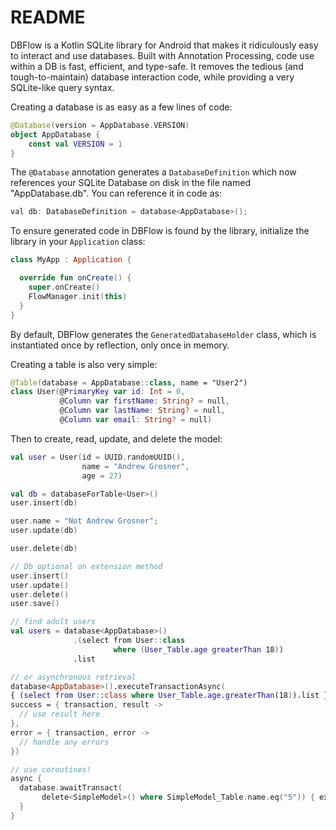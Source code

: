# README

DBFlow is a Kotlin SQLite library for Android that makes it ridiculously easy to interact and use databases. Built with Annotation Processing, code use within a DB is fast, efficient, and type-safe. It removes the tedious \(and tough-to-maintain\) database interaction code, while providing a very SQLite-like query syntax.

Creating a database is as easy as a few lines of code:

```kotlin
@Database(version = AppDatabase.VERSION)
object AppDatabase {
    const val VERSION = 1
}
```

The `@Database` annotation generates a `DatabaseDefinition` which now references your SQLite Database on disk in the file named "AppDatabase.db". You can reference it in code as:

```java
val db: DatabaseDefinition = database<AppDatabase>();
```

To ensure generated code in DBFlow is found by the library, initialize the library in your `Application` class:

```kotlin
class MyApp : Application {

  override fun onCreate() {
    super.onCreate()
    FlowManager.init(this)
  }
}
```

By default, DBFlow generates the `GeneratedDatabaseHolder` class, which is instantiated once by reflection, only once in memory.

Creating a table is also very simple:

```kotlin
@Table(database = AppDatabase::class, name = "User2")
class User(@PrimaryKey var id: Int = 0,
           @Column var firstName: String? = null,
           @Column var lastName: String? = null,
           @Column var email: String? = null)
```

Then to create, read, update, and delete the model:

```kotlin
val user = User(id = UUID.randomUUID(),
                name = "Andrew Grosner",
                age = 27)

val db = databaseForTable<User>()
user.insert(db)

user.name = "Not Andrew Grosner";
user.update(db)

user.delete(db)

// Db optional on extension method
user.insert()
user.update()
user.delete()
user.save()

// find adult users
val users = database<AppDatabase>()
              .(select from User::class
                       where (User_Table.age greaterThan 18))
              .list

// or asynchronous retrieval
database<AppDatabase>().executeTransactionAsync(
{ (select from User::class where User_Table.age.greaterThan(18)).list },
success = { transaction, result ->
  // use result here
},
error = { transaction, error ->
  // handle any errors
})

// use coroutines!
async {
  database.awaitTransact(
       delete<SimpleModel>() where SimpleModel_Table.name.eq("5")) { executeUpdateDelete(database)
  }
}
```

